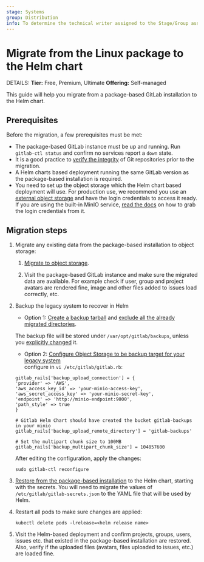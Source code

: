 ```yaml
---
stage: Systems
group: Distribution
info: To determine the technical writer assigned to the Stage/Group associated with this page, see https://handbook.gitlab.com/handbook/product/ux/technical-writing/#assignments
---
```


# Migrate from the Linux package to the Helm chart

DETAILS:
**Tier:** Free, Premium, Ultimate
**Offering:** Self-managed

This guide will help you migrate from a package-based GitLab installation to
the Helm chart.

## Prerequisites

Before the migration, a few prerequisites must be met:

- The package-based GitLab instance must be up and running. Run `gitlab-ctl status`
  and confirm no services report a `down` state.
- It is a good practice to
  [verify the integrity](https://docs.gitlab.com/ee/administration/raketasks/check.html)
  of Git repositories prior to the migration.
- A Helm charts based deployment running the same GitLab version as the
  package-based installation is required.
- You need to set up the object storage which the Helm chart based deployment
  will use. For production use, we recommend you use an [external object storage](../../advanced/external-object-storage/index.md)
  and have the login credentials to access it ready. If you are using the built-in
  MinIO service, [read the docs](minio.md) on how to grab the login credentials
  from it.

## Migration steps

1. Migrate any existing data from the package-based
   installation to object storage:

   1. [Migrate to object storage](https://docs.gitlab.com/ee/administration/object_storage.html#migrate-to-object-storage).

   1. Visit the package-based GitLab instance and make sure the
      migrated data are available. For example check if user, group and project
      avatars are rendered fine, image and other files added to issues load
      correctly, etc.

1. Backup the legacy system to recover in Helm
   - Option 1: [Create a backup tarball](https://docs.gitlab.com/ee/administration/backup_restore/backup_gitlab.html) and [exclude all the already migrated directories](https://docs.gitlab.com/ee/administration/backup_restore/backup_gitlab.html#excluding-specific-directories-from-the-backup).

   The backup file will be stored under `/var/opt/gitlab/backups`, unless you
   [explicitly changed](https://docs.gitlab.com/omnibus/settings/backups.html#manually-manage-backup-directory)
   it.

   - Option 2: [Configure Object Storage to be backup target for your legacy system](https://docs.gitlab.com/ee/administration/backup_restore/backup_gitlab.html#using-amazon-s3)  
   configure in `vi /etc/gitlab/gitlab.rb`:

   ```
   gitlab_rails['backup_upload_connection'] = {
   'provider' => 'AWS',
   'aws_access_key_id' => 'your-minio-access-key',
   'aws_secret_access_key' => 'your-minio-secret-key',
   'endpoint' => 'http://minio-endpoint:9000',
   'path_style' => true
   }

   # Gitlab Helm Chart should have created the bucket gitlab-backups in your minio
   gitlab_rails['backup_upload_remote_directory'] = 'gitlab-backups' 

   # Set the multipart chunk size to 100MB
   gitlab_rails['backup_multipart_chunk_size'] = 104857600

   ```
   After editing the configuration, apply the changes:

   ```   
   sudo gitlab-ctl reconfigure
   ```

1. [Restore from the package-based installation](../../backup-restore/restore.md)
   to the Helm chart, starting with the secrets. You will need to migrate the
   values of `/etc/gitlab/gitlab-secrets.json` to the YAML file that will be
   used by Helm.
1. Restart all pods to make sure changes are applied:

   ```shell
   kubectl delete pods -lrelease=<helm release name>
   ```

1. Visit the Helm-based deployment and confirm projects, groups, users, issues
   etc. that existed in the package-based installation are restored.
   Also, verify if the uploaded files (avatars, files uploaded to issues, etc.)
   are loaded fine.
